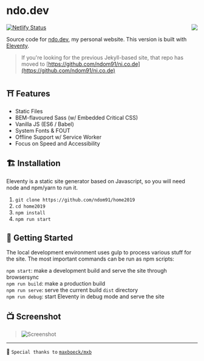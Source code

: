 # ndo.dev
<img src="https://ndo.dev/assets/images/favicon/android-chrome-152x152.png" align="right"></img>

[![Netlify Status](https://api.netlify.com/api/v1/badges/311ca4b4-e3bb-4cf7-b13c-e394e9caa022/deploy-status)](https://app.netlify.com/sites/ndom91/deploys)

Source code for [ndo.dev](https://ndo.dev), my personal website.  This version is built with [Eleventy](https://www.11ty.io). 

> If you're looking for the previous Jekyll-based site, that repo has moved to [https://github.com/ndom91/ni.co.de](https://github.com/ndom91/ni.co.de)

## ⛩️  Features

* Static Files
* BEM-flavoured Sass (w/ Embedded Critical CSS)
* Vanilla JS (ES6 / Babel)
* System Fonts & FOUT
* Offline Support w/ Service Worker
* Focus on Speed and Accessibility

## 🏗️ Installation

Eleventy is a static site generator based on Javascript, so you will need node and npm/yarn to run it.

1. `git clone https://github.com/ndom91/home2019`
2. `cd home2019`
3. `npm install`
4. `npm run start`

## 🚀 Getting Started

The local development environment uses gulp to process various stuff for the site. 
The most important commands can be run as npm scripts:

`npm start`: make a development build and serve the site through browsersync  
`npm run build`: make a production build  
`npm run serve`: serve the current build `dist` directory  
`npm run debug`: start Eleventy in debug mode and serve the site  

## 📺 Screenshot

> ![Screenshot](http://i.imgur.com/Po3K5Pm.png)

--- 

🙏 `Special thanks to` [`maxboeck/mxb`](https://github.com/maxboeck/mxb)
